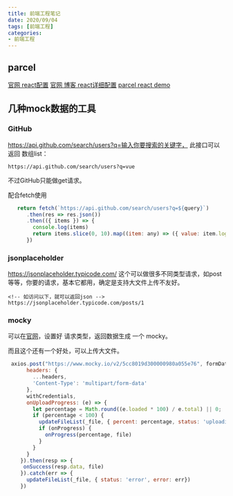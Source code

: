 ```yaml
---
title: 前端工程笔记
date: 2020/09/04
tags: [前端工程]
categories:
- 前端工程
---
```


## parcel
[官网 react配置](https://zh.parceljs.org/recipes.html)
[官网 博客 react详细配置](https://blog.jakoblind.no/react-parcel/)
[parcel react demo](https://github.com/YeWills/learns/tree/master/parcel)


## 几种mock数据的工具

### GitHub 
https://api.github.com/search/users?q=输入你要搜索的关键字， 此接口可以返回 数组list：
```
https://api.github.com/search/users?q=vue
```
不过GitHub只能做get请求。

配合fetch使用

```js
   return fetch(`https://api.github.com/search/users?q=${query}`)
      .then(res => res.json())
      .then(({ items }) => {
        console.log(items)
        return items.slice(0, 10).map((item: any) => ({ value: item.login, ...item}))
      })
```

### jsonplaceholder
https://jsonplaceholder.typicode.com/ 这个可以做很多不同类型请求，如post 等等，你要的请求，基本它都用，确定是支持大文件上传不友好。

```
<!-- 如访问以下，就可以返回json -->
https://jsonplaceholder.typicode.com/posts/1
```
### mocky
可以在[官网](https://designer.mocky.io/)，设置好 请求类型，返回数据生成 一个 mocky。

而且这个还有一个好处，可以上传大文件。

```js
 axios.post("https://www.mocky.io/v2/5cc8019d300000980a055e76", formData, {
      headers: {
        ...headers,
        'Content-Type': 'multipart/form-data'
      },
      withCredentials,
      onUploadProgress: (e) => {
        let percentage = Math.round((e.loaded * 100) / e.total) || 0;
        if (percentage < 100) {
          updateFileList(_file, { percent: percentage, status: 'uploading'})
          if (onProgress) {
            onProgress(percentage, file)
          }
        }
      }
    }).then(resp => {
     onSuccess(resp.data, file)
    }).catch(err => {
      updateFileList(_file, { status: 'error', error: err})
    })
```
